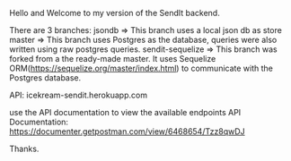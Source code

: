Hello and Welcome to my version of the SendIt backend.

There are 3 branches:
jsondb => This branch uses a local json db as store
master => This branch uses Postgres as the database, queries were also written using raw postgres queries.
sendit-sequelize => This branch was forked from a the ready-made master. It uses Sequelize ORM(https://sequelize.org/master/index.html) to communicate with the Postgres database.

API: icekream-sendit.herokuapp.com

use the API documentation to view the available endpoints
API Documentation: https://documenter.getpostman.com/view/6468654/Tzz8qwDJ

Thanks.
